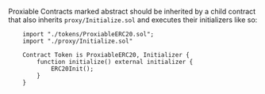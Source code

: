 Proxiable Contracts marked abstract should be inherited by a child contract that also inherits ```proxy/Initialize.sol```
and executes their initializers like so:

```
    import "./tokens/ProxiableERC20.sol";
    import "./proxy/Initialize.sol"

    Contract Token is ProxiableERC20, Initializer {
        function initialize() external initializer {
            ERC20Init();
        }
    }
```